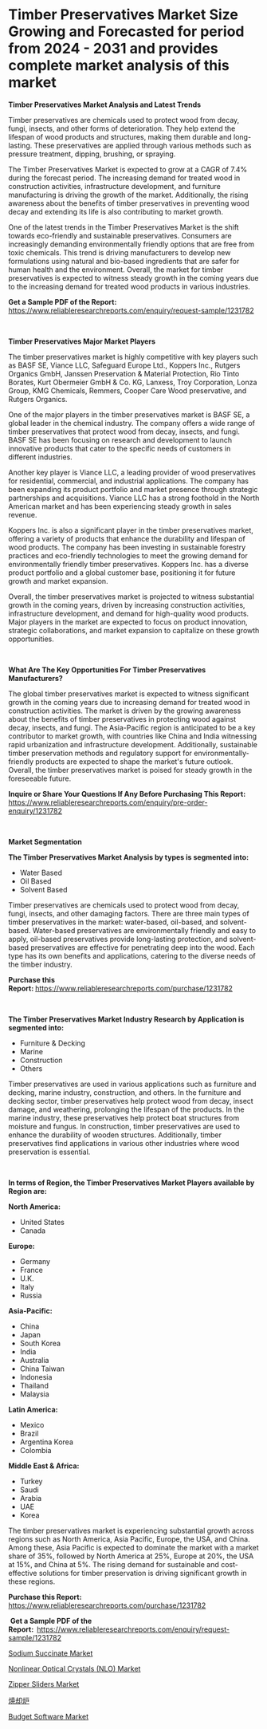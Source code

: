 <p><h1>Timber Preservatives Market Size Growing and Forecasted for period from 2024 - 2031 and provides complete market analysis of this market</h1></p><p><strong>Timber Preservatives Market Analysis and Latest Trends</strong></p>
<p><p>Timber preservatives are chemicals used to protect wood from decay, fungi, insects, and other forms of deterioration. They help extend the lifespan of wood products and structures, making them durable and long-lasting. These preservatives are applied through various methods such as pressure treatment, dipping, brushing, or spraying.</p><p>The Timber Preservatives Market is expected to grow at a CAGR of 7.4% during the forecast period. The increasing demand for treated wood in construction activities, infrastructure development, and furniture manufacturing is driving the growth of the market. Additionally, the rising awareness about the benefits of timber preservatives in preventing wood decay and extending its life is also contributing to market growth.</p><p>One of the latest trends in the Timber Preservatives Market is the shift towards eco-friendly and sustainable preservatives. Consumers are increasingly demanding environmentally friendly options that are free from toxic chemicals. This trend is driving manufacturers to develop new formulations using natural and bio-based ingredients that are safer for human health and the environment. Overall, the market for timber preservatives is expected to witness steady growth in the coming years due to the increasing demand for treated wood products in various industries.</p></p>
<p><strong>Get a Sample PDF of the Report:&nbsp;</strong> <a href="https://www.reliableresearchreports.com/enquiry/request-sample/1231782">https://www.reliableresearchreports.com/enquiry/request-sample/1231782</a></p>
<p>&nbsp;</p>
<p><strong>Timber Preservatives Major Market Players</strong></p>
<p><p>The timber preservatives market is highly competitive with key players such as BASF SE, Viance LLC, Safeguard Europe Ltd., Koppers Inc., Rutgers Organics GmbH, Janssen Preservation & Material Protection, Rio Tinto Borates, Kurt Obermeier GmbH & Co. KG, Lanxess, Troy Corporation, Lonza Group, KMG Chemicals, Remmers, Cooper Care Wood preservative, and Rutgers Organics.</p><p>One of the major players in the timber preservatives market is BASF SE, a global leader in the chemical industry. The company offers a wide range of timber preservatives that protect wood from decay, insects, and fungi. BASF SE has been focusing on research and development to launch innovative products that cater to the specific needs of customers in different industries.</p><p>Another key player is Viance LLC, a leading provider of wood preservatives for residential, commercial, and industrial applications. The company has been expanding its product portfolio and market presence through strategic partnerships and acquisitions. Viance LLC has a strong foothold in the North American market and has been experiencing steady growth in sales revenue.</p><p>Koppers Inc. is also a significant player in the timber preservatives market, offering a variety of products that enhance the durability and lifespan of wood products. The company has been investing in sustainable forestry practices and eco-friendly technologies to meet the growing demand for environmentally friendly timber preservatives. Koppers Inc. has a diverse product portfolio and a global customer base, positioning it for future growth and market expansion.</p><p>Overall, the timber preservatives market is projected to witness substantial growth in the coming years, driven by increasing construction activities, infrastructure development, and demand for high-quality wood products. Major players in the market are expected to focus on product innovation, strategic collaborations, and market expansion to capitalize on these growth opportunities.</p></p>
<p>&nbsp;</p>
<p><strong>What Are The Key Opportunities For Timber Preservatives Manufacturers?</strong></p>
<p><p>The global timber preservatives market is expected to witness significant growth in the coming years due to increasing demand for treated wood in construction activities. The market is driven by the growing awareness about the benefits of timber preservatives in protecting wood against decay, insects, and fungi. The Asia-Pacific region is anticipated to be a key contributor to market growth, with countries like China and India witnessing rapid urbanization and infrastructure development. Additionally, sustainable timber preservation methods and regulatory support for environmentally-friendly products are expected to shape the market's future outlook. Overall, the timber preservatives market is poised for steady growth in the foreseeable future.</p></p>
<p><strong>Inquire or Share Your Questions If Any Before Purchasing This Report:</strong> <a href="https://www.reliableresearchreports.com/enquiry/pre-order-enquiry/1231782">https://www.reliableresearchreports.com/enquiry/pre-order-enquiry/1231782</a></p>
<p>&nbsp;</p>
<p><strong>Market Segmentation</strong></p>
<p><strong>The Timber Preservatives Market Analysis by types is segmented into:</strong></p>
<p><ul><li>Water Based</li><li>Oil Based</li><li>Solvent Based</li></ul></p>
<p><p>Timber preservatives are chemicals used to protect wood from decay, fungi, insects, and other damaging factors. There are three main types of timber preservatives in the market: water-based, oil-based, and solvent-based. Water-based preservatives are environmentally friendly and easy to apply, oil-based preservatives provide long-lasting protection, and solvent-based preservatives are effective for penetrating deep into the wood. Each type has its own benefits and applications, catering to the diverse needs of the timber industry.</p></p>
<p><strong>Purchase this Report:&nbsp;</strong><a href="https://www.reliableresearchreports.com/purchase/1231782">https://www.reliableresearchreports.com/purchase/1231782</a></p>
<p>&nbsp;</p>
<p><strong>The Timber Preservatives Market Industry Research by Application is segmented into:</strong></p>
<p><ul><li>Furniture & Decking</li><li>Marine</li><li>Construction</li><li>Others</li></ul></p>
<p><p>Timber preservatives are used in various applications such as furniture and decking, marine industry, construction, and others. In the furniture and decking sector, timber preservatives help protect wood from decay, insect damage, and weathering, prolonging the lifespan of the products. In the marine industry, these preservatives help protect boat structures from moisture and fungus. In construction, timber preservatives are used to enhance the durability of wooden structures. Additionally, timber preservatives find applications in various other industries where wood preservation is essential.</p></p>
<p>&nbsp;</p>
<p><strong>In terms of Region, the Timber Preservatives Market Players available by Region are:</strong></p>
<p>
    <p> <strong> North America: </strong>
        <ul>
            <li>United States</li>
            <li>Canada</li>
        </ul>
        </p> 
    <p> <strong> Europe: </strong>
        <ul>
            <li>Germany</li>
            <li>France</li>
            <li>U.K.</li>
            <li>Italy</li>
            <li>Russia</li>
        </ul>
        </p> 
    <p> <strong> Asia-Pacific: </strong>
        <ul>
            <li>China</li>
            <li>Japan</li>
            <li>South Korea</li>
            <li>India</li>
            <li>Australia</li>
            <li>China Taiwan</li>
            <li>Indonesia</li>
            <li>Thailand</li>
            <li>Malaysia</li>
        </ul>
        </p> 
    <p> <strong> Latin America: </strong>
        <ul>
            <li>Mexico</li>
            <li>Brazil</li>
            <li>Argentina Korea</li>
            <li>Colombia</li>
        </ul>
        </p> 
    <p> <strong> Middle East & Africa: </strong>
        <ul>
            <li>Turkey</li>
            <li>Saudi</li>
            <li>Arabia</li>
            <li>UAE</li>
            <li>Korea</li>
        </ul>
    </p>
    </p>
<p><p>The timber preservatives market is experiencing substantial growth across regions such as North America, Asia Pacific, Europe, the USA, and China. Among these, Asia Pacific is expected to dominate the market with a market share of 35%, followed by North America at 25%, Europe at 20%, the USA at 15%, and China at 5%. The rising demand for sustainable and cost-effective solutions for timber preservation is driving significant growth in these regions.</p></p>
<p><strong>Purchase this Report: </strong><a href="https://www.reliableresearchreports.com/purchase/1231782">https://www.reliableresearchreports.com/purchase/1231782</a></p>
<p>&nbsp;<strong>Get a Sample PDF of the Report:&nbsp;&nbsp;</strong><a href="https://www.reliableresearchreports.com/enquiry/request-sample/1231782">https://www.reliableresearchreports.com/enquiry/request-sample/1231782</a></p>
<p><strong></strong></p>
<p><p><a href="https://github.com/jodemen/Market-Research-Report-List-1/blob/main/sodium-succinate-market.md">Sodium Succinate Market</a></p><p><a href="https://view.publitas.com/reportprime-1/nonlinear-optical-crystals-nlo-market-analysis-and-market-size-global-industry-overview-market-segmentation-and-forecast-2023-to-2030/">Nonlinear Optical Crystals (NLO) Market</a></p><p><a href="https://github.com/jj19131/Market-Research-Report-List-1/blob/main/zipper-sliders-market.md">Zipper Sliders Market</a></p><p><a href="https://github.com/oafhukehf4709715/Market-Research-Report-List-1/blob/main/1951062191199.md">焼却炉</a></p><p><a href="https://issuu.com/reportprime-2/docs/budget-software-market-size-2030.pptx">Budget Software Market</a></p></p>